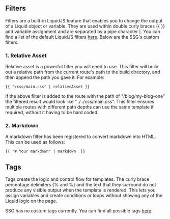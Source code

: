 ## Filters

Filters are a built-in LiquidJS feature that enables you to change the output of a Liquid object or variable. They are used within double curly braces {{ }} and variable assignment and are separated by a pipe character |. You can find a list of the default LiquidJS filters [here](https://liquidjs.com/filters/overview.html). Below are the SSG's custom filters.

### 1. Relative Asset

Relative asset is a powerful filter you will need to use. This filter will build out a relative path from the current route's path to the build directory, and then append the path you gave it. For example: 

```liquid
{{ "/css/main.css" | relativeAsset }}
```

If the above filter is added to the route with the path of "/blog/my-blog-one" the filtered result would look like "../../css/main.css". This filter ensures multiple routes with different path depths can use the same template if required, without it having to be hard coded.

### 2. Markdown

A markdown filter has been registered to convert markdown into HTML. This can be used as follows:

```liquid
{{ "# Your markdown" | markdown  }}
```

## Tags

Tags create the logic and control flow for templates. The curly brace percentage delimiters {% and %} and the text that they surround do not produce any visible output when the template is rendered. This lets you assign variables and create conditions or loops without showing any of the Liquid logic on the page. 

SSG has no custom tags currently. You can find all possible tags [here](https://liquidjs.com/tags/overview.html).